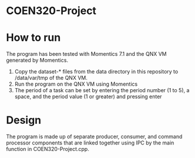 # COEN320-Project

# How to run
The program has been tested with Momentics 7.1 and the QNX VM generated by Momentics.

1. Copy the dataset-* files from the data directory in this repository to /data/var/tmp of the QNX VM.
2. Run the program on the QNX VM using Momentics
3. The period of a task can be set by entering the period number (1 to 5), a space, and the period value (1 or greater) and pressing enter


# Design
The program is made up of separate producer, consumer, and command processor components that are linked together using IPC by the main function in COEN320-Project.cpp.

